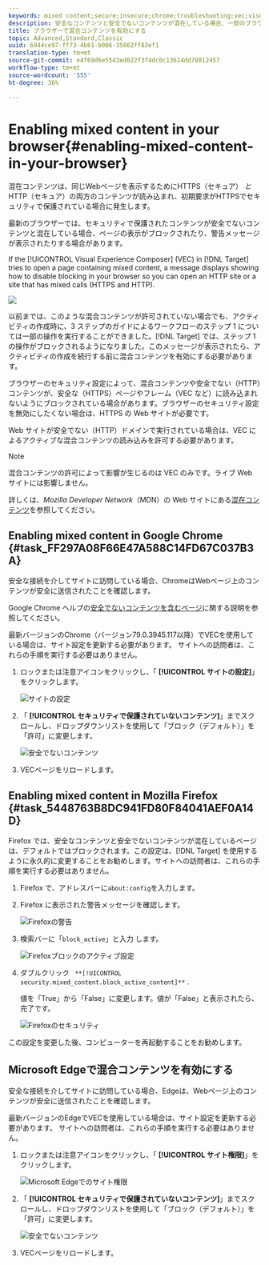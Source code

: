 ```yaml
---
keywords: mixed content;secure;insecure;chrome;troubleshooting;vec;visual experience composer;unsecure;http;https;firefox;internet explorer
description: 安全なコンテンツと安全でないコンテンツが混在している場合、一部のブラウザーではページの表示がブロックされます。
title: ブラウザーで混合コンテンツを有効にする
topic: Advanced,Standard,Classic
uuid: 6944ce97-ff73-4b61-b006-35862ff83ef1
translation-type: tm+mt
source-git-commit: e4f69d6e5543ed022f3f4dc0c13614dd78812457
workflow-type: tm+mt
source-wordcount: '555'
ht-degree: 36%

---
```



# Enabling mixed content in your browser{#enabling-mixed-content-in-your-browser}

混在コンテンツは、同じWebページを表示するためにHTTPS（セキュア） *と* HTTP（セキュア）の両方のコンテンツが読み込まれ、初期要求がHTTPSでセキュリティで保護されている場合に発生します。

最新のブラウザーでは、セキュリティで保護されたコンテンツが安全でないコンテンツと混在している場合、ページの表示がブロックされたり、警告メッセージが表示されたりする場合があります。

If the [!UICONTROL Visual Experience Composer] (VEC) in [!DNL Target] tries to open a page containing mixed content, a message displays showing how to disable blocking in your browser so you can open an HTTP site or a site that has mixed calls (HTTPS and HTTP).

![](assets/mixed_content_warning.gif)

以前までは、このような混合コンテンツが許可されていない場合でも、アクティビティの作成時に、3 ステップのガイドによるワークフローのステップ 1 については一部の操作を実行することができました。[!DNL Target] では、ステップ 1 の操作がブロックされるようになりました。このメッセージが表示されたら、アクティビティの作成を続行する前に混合コンテンツを有効にする必要があります。

ブラウザーのセキュリティ設定によって、混合コンテンツや安全でない（HTTP）コンテンツが、安全な（HTTPS）ページやフレーム（VEC など）に読み込まれないようにブロックされている場合があります。ブラウザーのセキュリティ設定を無効にしたくない場合は、HTTPS の Web サイトが必要です。

Web サイトが安全でない（HTTP）ドメインで実行されている場合は、VEC によるアクティブな混合コンテンツの読み込みを許可する必要があります。

>[!NOTE]
>
>混合コンテンツの許可によって影響が生じるのは VEC のみです。ライブ Web サイトには影響しません。

詳しくは、*Mozilla Developer Network*（MDN）の Web サイトにある[混在コンテンツ](https://developer.mozilla.org/en-US/docs/Web/Security/Mixed_content)を参照してください。

## Enabling mixed content in Google Chrome {#task_FF297A08F66E47A588C14FD67C037B3A}

安全な接続を介してサイトに訪問している場合、ChromeはWebページ上のコンテンツが安全に送信されたことを確認します。

Google Chrome ヘルプの[安全でないコンテンツを含むページ](https://support.google.com/chrome/answer/1342714?hl=en)に関する説明を参照してください。

最新バージョンのChrome（バージョン79.0.3945.117以降）でVECを使用している場合は、サイト設定を更新する必要があります。 サイトへの訪問者は、これらの手順を実行する必要はありません。

1. ロックまたは注意アイコンをクリックし、「 **[!UICONTROL サイトの設定]**」をクリックします。

   ![サイトの設定](/help/c-experiences/c-visual-experience-composer/r-troubleshoot-composer/assets/site-settings.png)

1. 「 **[!UICONTROL セキュリティで保護されていないコンテンツ]**」までスクロールし、ドロップダウンリストを使用して「ブロック（デフォルト）」を「許可」に変更します。

   ![安全でないコンテンツ](/help/c-experiences/c-visual-experience-composer/r-troubleshoot-composer/assets/insecure-content.png)

1. VECページをリロードします。

## Enabling mixed content in Mozilla Firefox {#task_5448763B8DC941FD80F84041AEF0A14D}

Firefox では、安全なコンテンツと安全でないコンテンツが混在しているページは、デフォルトではブロックされます。この設定は、[!DNL Target] を使用するように永久的に変更することをお勧めします。サイトへの訪問者は、これらの手順を実行する必要はありません。

1. Firefox で、アドレスバーに`about:config`を入力します。
1. Firefox に表示された警告メッセージを確認します。

   ![Firefoxの警告](/help/c-experiences/c-visual-experience-composer/r-troubleshoot-composer/assets/firefox.png)

1. 検索バーに「`block_active`」と入力 します。

   ![Firefoxブロックのアクティブ設定](/help/c-experiences/c-visual-experience-composer/r-troubleshoot-composer/assets/firefox3.png)

1. ダブルクリック ` **[!UICONTROL security.mixed_content.block_active_content]**` .

   値を「True」から「False」に変更します。値が「False」と表示されたら、完了です。

   ![Firefoxのセキュリティ](/help/c-experiences/c-visual-experience-composer/r-troubleshoot-composer/assets/firefox2.png)

この設定を変更した後、コンピューターを再起動することをお勧めします。

## Microsoft Edgeで混合コンテンツを有効にする

安全な接続を介してサイトに訪問している場合、Edgeは、Webページ上のコンテンツが安全に送信されたことを確認します。

最新バージョンのEdgeでVECを使用している場合は、サイト設定を更新する必要があります。 サイトへの訪問者は、これらの手順を実行する必要はありません。

1. ロックまたは注意アイコンをクリックし、「 **[!UICONTROL サイト権限]**」をクリックします。

   ![Microsoft Edgeでのサイト権限](/help/c-experiences/c-visual-experience-composer/r-troubleshoot-composer/assets/ms-edge.png)

1. 「 **[!UICONTROL セキュリティで保護されていないコンテンツ]**」までスクロールし、ドロップダウンリストを使用して「ブロック（デフォルト）」を「許可」に変更します。

   ![安全でないコンテンツ](/help/c-experiences/c-visual-experience-composer/r-troubleshoot-composer/assets/ms-edge-2.png)

1. VECページをリロードします。